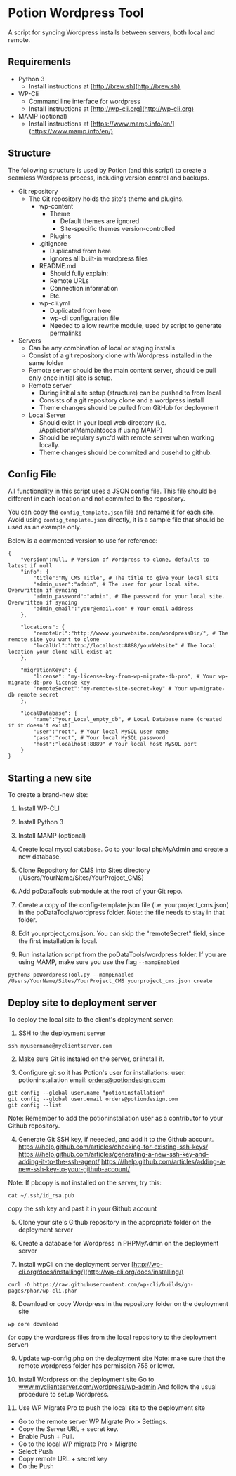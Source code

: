 # Potion Wordpress Tool
A script for syncing Wordpress installs between servers, both local and remote.

## Requirements
- Python 3 
	- Install instructions at [http://brew.sh](http://brew.sh)
- WP-Cli
	- Command line interface for wordpress
	- Install instructions at [http://wp-cli.org](http://wp-cli.org)
- MAMP (optional)
	- Install instructions at [https://www.mamp.info/en/](https://www.mamp.info/en/)

## Structure
The following structure is used by Potion (and this script) to create a seamless Wordpress process, including version control and backups.

- Git repository
	- The Git repository holds the site's theme and plugins.
		- wp-content
			- Theme
				- Default themes are ignored
				- Site-specific themes version-controlled 
			- Plugins
		- .gitignore
			- Duplicated from here
			- Ignores all built-in wordpress files
		- README.md
			- Should fully explain:
			- Remote URLs
			- Connection information
			- Etc.
		- wp-cli.yml
			- Duplicated from here 
			- wp-cli configuration file
			- Needed to allow rewrite module, used by script to generate permalinks 
- Servers
	- Can be any combination of local or staging installs
	- Consist of a git repository clone with Wordpress installed in the same folder
	- Remote server should be the main content server, should be pull only once initial site is setup.
	- Remote server
		- During initial site setup (structure) can be pushed to from local
		- Consists of a git repository clone and a wordpress install
		- Theme changes should be pulled from GitHub for deployment
	- Local Server
		- Should exist in your local web directory (i.e. /Applictions/Mamp/htdocs if using MAMP)
		- Should be regulary sync'd with remote server when working locally.
		- Theme changes should be commited and pusehd to github.

##  Config File
All functionality in this script uses a JSON config file. This file should be different in each location and not commited to the repository.

You can copy the ```config_template.json``` file and rename it for each site. Avoid using ```config_template.json``` directly, it is a sample file that should be used as an example only.

Below is a commented version to use for reference:

```
{
	"version":null, # Version of Wordpress to clone, defaults to latest if null 
	"info": {
		"title":"My CMS Title", # The title to give your local site
		"admin_user":"admin", # The user for your local site. Overwritten if syncing
		"admin_password":"admin", # The password for your local site. Overwritten if syncing
		"admin_email":"your@email.com" # Your email address
	},

	"locations": {
		"remoteUrl":"http://wwww.yourwebsite.com/wordpressDir/", # The remote site you want to clone
		"localUrl":"http://localhost:8888/yourWebsite" # The local location your clone will exist at
	},

	"migrationKeys": {
		"license": "my-license-key-from-wp-migrate-db-pro", # Your wp-migrate-db-pro license key
		"remoteSecret":"my-remote-site-secret-key" # Your wp-migrate-db remote secret
	},

	"localDatabase": {
		"name":"your_Local_empty_db", # Local Database name (created if it doesn't exist)
		"user":"root", # Your local MySQL user name
		"pass":"root", # Your local MySQL password
		"host":"localhost:8889" # Your local host MySQL port
	}
}

```


  
## Starting a new site
To create a brand-new site:


1. Install WP-CLI

2. Install Python 3

3. Install MAMP (optional)

4. Create local mysql database. Go to your local phpMyAdmin and create a new database.

5. Clone Repository for CMS into Sites directory (/Users/YourName/Sites/YourProject_CMS)

6. Add poDataTools submodule at the root of your Git repo.

7. Create a copy of the config-template.json file (i.e. yourproject_cms.json) in the poDataTools/wordpress folder. Note: the file needs to stay in that folder.

8. Edit yourproject_cms.json. You can skip the "remoteSecret" field, since the first installation is local.

9. Run installation script from the poDataTools/wordpress folder. If you are using MAMP, make sure you use the flag `--mampEnabled`

```
python3 poWordpressTool.py --mampEnabled /Users/YourName/Sites/YourProject_CMS yourproject_cms.json create
```



## Deploy site to deployment server
To deploy the local site to the client's deployment server:


1. SSH to the deployment server
```
ssh myusername@myclientserver.com
```

2. Make sure Git is instaled on the server, or install it.

3. Configure git so it has Potion's user for installations:
user: potioninstallation
email: orders@potiondesign.com
```
git config --global user.name "potioninstallation"
git config --global user.email orders@potiondesign.com
git config --list
```
Note: Remember to add the potioninstallation user as a contributor to your Github repository.

4. Generate Git SSH key, if neeeded, and add it to the Github account.
[https:///help.github.com/articles/checking-for-existing-ssh-keys/](https:///help.github.com/articles/checking-for-existing-ssh-keys/)
[https:///help.github.com/articles/generating-a-new-ssh-key-and-adding-it-to-the-ssh-agent/](https:///help.github.com/articles/generating-a-new-ssh-key-and-adding-it-to-the-ssh-agent/)
[https:///help.github.com/articles/adding-a-new-ssh-key-to-your-github-account/](https:///help.github.com/articles/adding-a-new-ssh-key-to-your-github-account/)

Note: If pbcopy is not installed on the server, try this:
```
cat ~/.ssh/id_rsa.pub
```
copy the ssh key and past it in your Github account

5. Clone your site's Github repository in the appropriate folder on the deployment server

6. Create a database for Wordpress in PHPMyAdmin on the deployment server

7. Install wpCli on the deployment server
[http://wp-cli.org/docs/installing/](http://wp-cli.org/docs/installing/)
```
curl -O https://raw.githubusercontent.com/wp-cli/builds/gh-pages/phar/wp-cli.phar
```

8. Download or copy Wordpress in the repository folder on the deployment site
```
wp core download
```
(or copy the wordpress files from the local repository to the deployment server)

9. Update wp-config.php on the deployment site
Note: make sure that the remote wordpress folder has permission 755 or lower.

10. Install Wordpress on the deployment site
Go to www.myclientserver.com/wordpress/wp-admin
And follow the usual procedure to setup Wordpress.

11. Use WP Migrate Pro to push the local site to the deployment site
- Go to the remote server WP Migrate Pro > Settings.
- Copy the Server URL + secret key.
- Enable Push + Pull.
- Go to the local WP migrate Pro > Migrate
- Select Push
- Copy remote URL + secret key
- Do the Push
